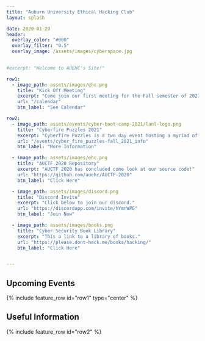 ```yaml
---
title: "Auburn University Ethical Hacking Club"
layout: splash

date: 2020-01-20
header:
  overlay_color: "#000"
  overlay_filter: "0.5"
  overlay_image: /assets/images/cyberspace.jpg

  
#excerpt: "Welcome to AUEHC's Site!"

row1:
  - image_path: assets/images/ehc.png
    title: "Kick Off Meeting"
    excerpt: "Come join our first meeting for the Fall semester of 2021!"
    url: "/calendar"
    btn_label: "See Calendar"

row2:
  - image_path: assets/events/cyber-boot-camp-2021/lanl-logo.png
    title: "Cyberfire Puzzles 2021"
    excerpt: "Cyberfire Puzzles is a two day event hosting a myriad of cybersecurity-based questions including computer forensics, cryptography, mathematics, general computer science, and more."
    url: "/events/cyber_fire_puzzles-fall_2021_info"
    btn_label: "More Information"

  - image_path: assets/images/ehc.png
    title: "AUCTF 2020 Repository"
    excerpt: "AUCTF 2020 has concluded come look at our source code!"
    url: "https://github.com/auehc/AUCTF-2020"
    btn_label: "Click Here"

  - image_path: assets/images/discord.png
    title: "Discord Invite"
    excerpt: "Click below to join our discord."
    url: "https://discordapp.com/invite/hYmnWPG"
    btn_label: "Join Now"

  - image_path: assets/images/books.png
    title: "Cyber Security Book Library"
    excerpt: "This a link to a library of books."
    url: "https://please.dont-hack.me/books/hacking/"
    btn_label: "Click Here"


---
```

<meta name="google-site-verification" content="Ish4eoLdCrerNCu_suMTamlpUASzrukyvJjYDXiDZQo" />

## Upcoming Events
{% include feature_row id="row1" type="center" %}

## Useful Information
{% include feature_row id="row2" %}

